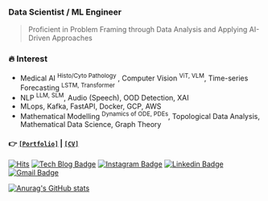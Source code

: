 ### Data Scientist / ML Engineer
> Proficient in Problem Framing through Data Analysis and Applying AI-Driven Approaches


### 🔥 Interest
- Medical AI <sup> Histo/Cyto Pathology </sup>, Computer Vision <sup>ViT, VLM</sup>, Time-series Forecasting <sup>LSTM, Transformer</sup>
- NLP <sup>LLM, SLM</sup>, Audio (Speech), OOD Detection, XAI
- MLops, Kafka, FastAPI, Docker, GCP, AWS
- Mathematical Modelling <sup>Dynamics of ODE, PDEs</sup>, Topological Data Analysis, Mathematical Data Science, Graph Theory

#### 👉 [`[Portfolio]`](https://special-grip-6f7.notion.site/Seoyoung-Oh-2a6b295b15b4435bb7b945bb07a572ae) | [`[CV]`](https://drive.google.com/file/d/1N3dh9RAS8yYGadgz1xl_b3nvEqJjda71/view?usp=sharing)    

<!-- [![Tech Blog Badge](http://img.shields.io/badge/-Tech%20blog-black?style=flat-square&logo=github&link=https://standing-o.github.io/)](https://standing-o.github.io/)  -->
[![Hits](https://hits.seeyoufarm.com/api/count/incr/badge.svg?url=https%3A%2F%2Fgithub.com%2Fstanding-o)](https://hits.seeyoufarm.com) 
[![Tech Blog Badge](http://img.shields.io/badge/-Tech%20blog-black?style=flat-square&logo=github&link=https://standing-o.github.io)](https://standing-o.github.io) 
[![Instagram Badge](https://img.shields.io/badge/-Instagram-dd2a7b?style=flat-square&logo=instagram&logoColor=white&link=https://www.instagram.com/osy540/)](https://www.instagram.com/osy540/) 
[![Linkedin Badge](https://img.shields.io/badge/-LinkedIn-blue?style=flat-square&logo=Linkedin&logoColor=white&link=https://www.linkedin.com/in/%EC%84%9C%EC%98%81-%EC%98%A4-309a24200/)](https://www.linkedin.com/in/%EC%84%9C%EC%98%81-%EC%98%A4-309a24200/) 
[![Gmail Badge](https://img.shields.io/badge/-Gmail-d14836?style=flat-square&logo=Gmail&logoColor=white&link=mailto:osyoung540@gmail.com)](mailto:osyoung540@gmail.com)
</div>

[![Anurag's GitHub stats](https://github-readme-stats.vercel.app/api?username=standing-o)](https://github.com/standing-o/github-readme-stats)
